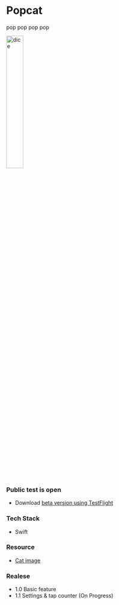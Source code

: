 # Popcat
 pop pop pop pop
 

<img src="https://user-images.githubusercontent.com/43776784/111795688-c9029500-890a-11eb-9e7f-fb80b4f75597.gif" width="30%" alt="dice"></img>

 
 
### Public test is open
* Download [beta version using TestFlight](https://testflight.apple.com/join/HJakiRWd)

### Tech Stack
* Swift

### Resource 
* [Cat image](https://setgis.net/pop_cat_meme.html)

### Realese
* 1.0 Basic feature
* 1.1 Settings & tap counter (On Progress)
